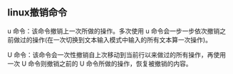 ## linux撤销命令



u 命令：该命令撤销上一次所做的操作。多次使用 u 命令会一步一步依次撤销之前做过的操作(在一次切换到文本输入模式中输入的所有文本算一次操作)。

U 命令：该命令会一次性撤销自上次移动到当前行以来做过的所有操作，再使用一次 U 命令则撤销之前的 U 命令所做的操作，恢复被撤销的内容。
